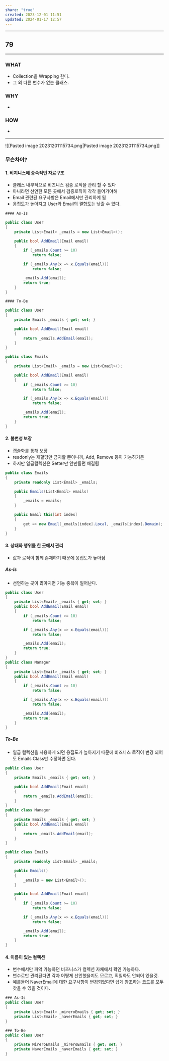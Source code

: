 ```yaml
---
share: "true"
created: 2023-12-01 11:51
updated: 2024-01-17 12:57
---
```


---
## 79
---
### WHAT
- Collection을 Wrapping 한다.
- 그 외 다른 변수가 없는 클래스.
### WHY
- 
### HOW
- 
---
![[Pasted image 20231201115734.png|Pasted image 20231201115734.png]]

### 무슨차이?

#### 1. 비지니스에 종속적인 자료구조
- 클래스 내부적으로 비즈니스 검증 로직을 관리 할 수 있다
- 아니라면 선언한 모든 곳에서 검증로직이 각각 들어가야해
- Email 관련된 요구사항은 Email에서만 관리하게 됨
- 응집도가 높아지고 User와 Email의 결합도는 낮출 수 있다.
```c#
#### As-Is

public class User
{
    private List<Email> _emails = new List<Email>();

    public bool AddEmail(Email email)
    {
        if (_emails.Count >= 10)
            return false;

        if (_emails.Any(x => x.Equals(email)))
            return false;

        _emails.Add(email);
        return true;
    }
}
```

```c#
#### To-Be

public class User
{
    private Emails _emails { get; set; }

    public bool AddEmail(Email email)
    {
        return _emails.AddEmail(email);
    }
}

public class Emails
{
    private List<Email> _emails = new List<Email>();

    public bool AddEmail(Email email)
    {
        if (_emails.Count >= 10)
            return false;

        if (_emails.Any(x => x.Equals(email)))
            return false;

        _emails.Add(email);
        return true;
    }
}
```


#### 2. 불변성 보장
- 캡슐화를 통해 보장
- readonly는 재할당만 금지할 뿐이니까, Add, Remove 등이 가능하거든
- 하지만 일급컬렉션은 Setter만 안만들면 해결됨
```c#
public class Emails
{
    private readonly List<Email> _emails;

    public Emails(List<Email> emails)
    {
        _emails = emails;
    }

    public Email this[int index] 
    { 
	    get => new Email(_emails[index].Local, _emails[index].Domain); 
	}
}
```

#### 3. 상태와 행위를 한 곳에서 관리
- 값과 로직이 함께 존재하기 때문에 응집도가 높아짐

##### As-Is
- 선언하는 곳이 많아지면 기능 중복이 일어난다.
```c#
public class User
{
    private List<Email> _emails { get; set; }
    public bool AddEmail(Email email)
    {
        if (_emails.Count >= 10)
            return false;

        if (_emails.Any(x => x.Equals(email)))
            return false;

        _emails.Add(email);
        return true;
    }
}
public class Manager
{
    private List<Email> _emails { get; set; }
    public bool AddEmail(Email email)
    {
        if (_emails.Count >= 10)
            return false;

        if (_emails.Any(x => x.Equals(email)))
            return false;

        _emails.Add(email);
        return true;
    }
}
```

##### To-Be
- 일급 컬렉션을 사용하게 되면 응집도가 높아지기 때문에 비즈니스 로직이 변경 되어도 Emails Class만 수정하면 된다.

```c#
public class User
{
    private Emails _emails { get; set; }

    public bool AddEmail(Email email)
    {
        return _emails.AddEmail(email);
    }
}
public class Manager
{
    private Emails _emails { get; set; }
    public bool AddEmail(Email email)
    {
        return _emails.AddEmail(email);
    }
}

public class Emails
{
    private readonly List<Email> _emails;

    public Emails()
    {
        _emails = new List<Email>();
    }

    public bool AddEmail(Email email)
    {
        if (_emails.Count >= 10)
            return false;

        if (_emails.Any(x => x.Equals(email)))
            return false;

        _emails.Add(email);
        return true;
    }
}
```

#### 4. 이름이 있는 컬렉션
- 변수에서만 파악 가능하던 비즈니스가 컬렉션 자체에서 확인 가능하다.
- 변수로만 관리된다면 각자 어떻게 선언했을지도 모르고, 획일화도 안되어 있을것.
- 예를들어 NaverEmail에 대한 요구사항이 변경되었다면 쉽게 참조하는 코드를 모두 찾을 수 있을 것이다.
```c#
### As-Is
public class User
{
    private List<Email> _mireroEmails { get; set; }
    private List<Email> _naverEmails { get; set; }
}

### To-Be
public class User
{
    private MireroEmails _mireroEmails { get; set; }
    private NaverEmails _naverEmails { get; set; }
}

```